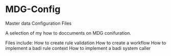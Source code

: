 # MDG-Config
Master data Configuration Files


A selection of my how to doccuments on MDG conifuration.

Files include:
How to create rule validation
How to create a workflow
How to implement a badi rule context
How to implement a badi system caller
